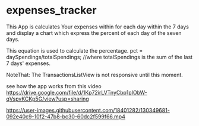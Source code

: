 # expenses_tracker

This App is calculates Your expenses within for each day within the 7 days and display a chart which express the percent of each day of the seven days.

This equation is used to calculate the percentage.
pct = daySpendings/totalSpendings;  //where totalSpendings is the sum of the last 7 days' expenses.

NoteThat: The TransactionsListView is not responsive until this moment. 

see how the app works from this video https://drive.google.com/file/d/1Kp72irLVTnyCbp1pIObW-qVspvKCKp5G/view?usp=sharing



https://user-images.githubusercontent.com/18401282/130349681-092e40c9-10f2-47b8-bc30-60dc2f599f66.mp4


